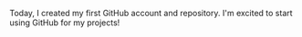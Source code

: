 Today, I created my first GitHub account and repository. I'm excited to start using GitHub for my projects!
